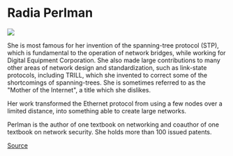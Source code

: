 # Radia Perlman

![](https://upload.wikimedia.org/wikipedia/commons/thumb/a/af/Radia_Perlman_2009.jpg/800px-Radia_Perlman_2009.jpg)

She is most famous for her invention of the spanning-tree protocol (STP), which is fundamental to the operation of network bridges, while working for Digital Equipment Corporation. She also made large contributions to many other areas of network design and standardization, such as link-state protocols, including TRILL, which she invented to correct some of the shortcomings of spanning-trees. She is sometimes referred to as the "Mother of the Internet", a title which she dislikes.

Her work transformed the Ethernet protocol from using a few nodes over a limited distance, into something able to create large networks.

Perlman is the author of one textbook on networking and coauthor of one textbook on network security. She holds more than 100 issued patents.

[Source](https://en.wikipedia.org/wiki/Radia_Perlman)
